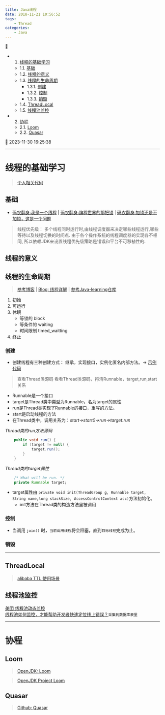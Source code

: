 ```yaml
---
title: Java线程
date: 2018-11-21 10:56:52
tags: 
    - Thread
categories: 
    - Java
---
```


💠

- 1. [线程的基础学习](#线程的基础学习)
    - 1.1. [基础](#基础)
    - 1.2. [线程的意义](#线程的意义)
    - 1.3. [线程的生命周期](#线程的生命周期)
        - 1.3.1. [创建](#创建)
        - 1.3.2. [控制](#控制)
        - 1.3.3. [销毁](#销毁)
    - 1.4. [ThreadLocal](#threadlocal)
    - 1.5. [线程池监控](#线程池监控)
- 2. [协程](#协程)
    - 2.1. [Loom](#loom)
    - 2.2. [Quasar](#quasar)

💠 2023-11-30 16:25:38
****************************************
# 线程的基础学习
> [个人相关代码](https://github.com/Kuangcp/JavaBase/tree/thread/src/main/java/com/github/kuangcp)

## 基础
- [码农翻身:我是一个线程](https://mp.weixin.qq.com/s?__biz=MzAxOTc0NzExNg==&mid=416915373&idx=1&sn=f80a13b099237534a3ef777d511d831a&scene=21#wechat_redirect) | [码农翻身:编程世界的那把锁](https://mp.weixin.qq.com/s?__biz=MzAxOTc0NzExNg==&mid=2665513653&idx=1&sn=e30c18c0c1780fb3ef0cdb858ee5201e&chksm=80d67af6b7a1f3e059466302c2c04c14d097c1a5de01cf986df84d4677299542f12b974dfde3&scene=21#wechat_redirect) | [码农翻身:加锁还是不加锁，这是一个问题 ](https://mp.weixin.qq.com/s?__biz=MzAxOTc0NzExNg==&mid=2665513692&idx=1&sn=ef2416a4bb96d64db77e32d5b4c7967e&chksm=80d67a9fb7a1f3898e513cc1d9e96841610bb84aed2dc24cab2d403e74e317e3c447e45e7611&scene=21#wechat_redirect)

> 线程优先级： 多个线程同时运行时,由线程调度器来决定哪些线程运行,哪些等待以及线程切换的时间点. 由于各个操作系统的线程调度器的实现各不相同, 所以依赖JDK来设置线程优先级策略是错误和平台不可移植性的.

## 线程的意义
## 线程的生命周期
> [参考博客](https://segmentfault.com/a/1190000005006079) | [Blog: 线程详解](http://www.cnblogs.com/riskyer/p/3263032.html) | [参考Java-learning仓库](https://github.com/brianway/java-learning)

1. 初始
1. 可运行
1. 休眠
    - 等锁的 block
    - 等条件的 waiting
    - 时间限制 timed_waitting
1. 终止

### 创建
- 创建线程有三种创建方式： 继承，实现接口，实例化匿名内部方法。-> [示例代码](https://github.com/Kuangcp/JavaBase/blob/master/concurrency/src/main/java/thread/HowToCreateThread.java)

> 查看Thread类源码 看看Thread类源码，捋清Runnable，target,run,start关系
- Runnable是一个接口
- target是Thread类中类型为Runnable，名为target的属性
- run是Thread类实现了Runnable的接口，重写的方法。
- start是启动线程的方法
- 在Thread类中，调用关系为：_start->start0->run->target.run_

_Thread类的run方法源码_
```java
    public void run() {
        if (target != null) {
            target.run();
        }
    }
```
_Thread类的target属性_
```java
    /* What will be run. */
    private Runnable target;
```
- target属性由 `private void init(ThreadGroup g, Runnable target, String name,long stackSize, AccessControlContext acc)`方法初始化。
    - init方法在Thread类的构造方法里被调用

### 控制
- 当调用 `join()` 时，`当前调用线程`将会阻塞，直到`目标线程`完成为止。 

### 销毁

************************

## ThreadLocal 
> [alibaba TTL 使用场景](https://github.com/alibaba/transmittable-thread-local/issues/123)


## 线程池监控
[美团 线程池动态监控](https://github.com/dromara/dynamic-tp)  
[线程池如何监控，才能帮助开发者快速定位线上错误？](https://heapdump.cn/article/4012121)`采集到数据库表里`  


************************

# 协程
## Loom
> [OpenJDK: Loom](https://openjdk.java.net/projects/loom/)

> [OpenJDK Project Loom](https://www.baeldung.com/openjdk-project-loom)

## Quasar
> [Github: Quasar](https://github.com/puniverse/quasar)

